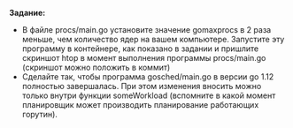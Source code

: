 **Задание:**
- В файле procs/main.go установите значение gomaxprocs в 2 раза меньше, чем количество ядер на вашем компьютере. Запустите эту программу в контейнере, как показано в задании и пришлите скриншот htop в момент выполнения программы procs/main.go (скриншот можно положить в коммит)
- Сделайте так, чтобы программа gosched/main.go в версии go 1.12 полностью завершалась. При этом изменения вносить можно только внутри функции someWorkload (вспомните в какой момент планировщик может производить планирование работающих горутин).
